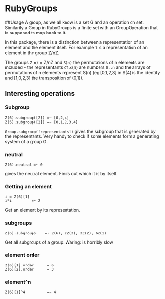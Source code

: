 # RubyGroups

##Usage
A group, as we all know is a set G and an operation on set. Similarily a Group
in RubyGroups is a finite set with an GroupOperation that is supposed to map
back to it.

In this package, there is a distinction between a representation of an element
and the element itself. For example `1` is a representation of an element in
the group Z/nZ.

The groups `Z(n)` = Z/nZ and `S(n)` the permutations of n elements are
included - the representants of Z(n) are numbers `0..n` and the arrays of
permutations of n elements represent S(n) (eg [0,1,2,3] in S(4) is the
identity and [1,0,2,3] the transposition of (0,1)).

## Interesting operations
### Subgroup
    Z(6).subgroup([2]) =~ [0,2,4]
    Z(5).subgroup([2]) =~ [0,1,2,3,4]

`Group.subgroup([representants])` gives the subgroup that is generated by the
representants. Very handy to check if some elements form a generating system
of a group G.

### neutral
    Z(6).neutral =~ 0

gives the neutral element. Finds out which it is by itself.

### Getting an element
    i = Z(6)[1]
    i*i         =~ 2

Get an element by its representation.

### subgroups
    Z(6).subgroups    =~ Z(6), 2Z(3), 3Z(2), 6Z(1)

Get all subgroups of a group. Waring: is horribly slow

### element order
    Z(6)[1].order      = 6
    Z(6)[2].order      = 3

### element^n
    Z(6)[1]^4          =~ 4
